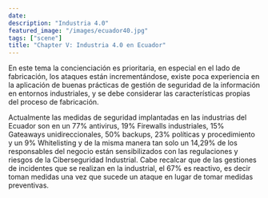 ```yaml
---
date: 
description: "Industria 4.0"
featured_image: "/images/ecuador40.jpg"
tags: ["scene"]
title: "Chapter V: Industria 4.0 en Ecuador"
---
```


En este tema la concienciación es prioritaria, en especial en el lado de fabricación, los ataques están incrementándose, existe poca experiencia en la aplicación de buenas prácticas de gestión de seguridad de la información en entornos industriales, y se debe considerar las características propias del proceso de fabricación.  
 
Actualmente las medidas de seguridad implantadas en las industrias del Ecuador son en un 77% antivirus, 19% Firewalls industriales, 15% Gateaways unidireccionales, 50% backups, 23% políticas y procedimiento y un 9% Whitelisting y de la misma manera tan solo un 14,29% de los responsables del negocio están sensibilizados con las regulaciones y riesgos de la Ciberseguridad Industrial. Cabe recalcar que de las gestiones de incidentes que se realizan en la industrial, el 67% es reactivo, es decir toman medidas una vez que sucede un ataque en lugar de tomar medidas preventivas.